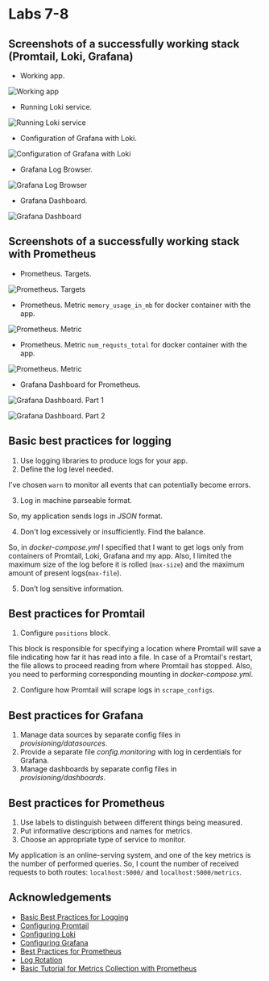# Labs 7-8

## Screenshots of a successfully working stack (Promtail, Loki, Grafana)

- Working app.

![Working app](https://i.ibb.co/SBbmnsM/Screenshot-2021-09-13-at-00-52-28.png)

- Running Loki service.

![Running Loki service](https://i.ibb.co/NTpmjj2/Screenshot-2021-09-13-at-00-58-47.png)

- Configuration of Grafana with Loki.

![Configuration of Grafana with Loki](https://i.ibb.co/dfDzcj7/Screenshot-2021-09-13-at-00-54-27.png)

- Grafana Log Browser.

![Grafana Log Browser](https://i.ibb.co/Dbm4Jq4/Screenshot-2021-09-13-at-00-55-20.png)

- Grafana Dashboard.

![Grafana Dashboard](https://i.ibb.co/wyXWzVb/Screenshot-2021-09-13-at-00-57-47.png)

## Screenshots of a successfully working stack with Prometheus

- Prometheus. Targets.

![Prometheus. Targets](https://i.ibb.co/Ptk0nVS/Screenshot-2021-09-13-at-20-05-17.png)

- Prometheus. Metric ```memory_usage_in_mb``` for docker container with the app.

![Prometheus. Metric](https://i.ibb.co/PtgDLMt/Screenshot-2021-09-13-at-20-07-37.png)

- Prometheus. Metric ```num_requsts_total``` for docker container with the app.

![Prometheus. Metric](https://i.ibb.co/YdcT51y/Screenshot-2021-09-13-at-20-07-12.png)

- Grafana Dashboard for Prometheus.

![Grafana Dashboard. Part 1](https://i.ibb.co/NLL4FfK/Screenshot-2021-09-13-at-20-08-03.png)

![Grafana Dashboard. Part 2](https://i.ibb.co/1b97PdD/Screenshot-2021-09-13-at-20-08-21.png)

## Basic best practices for logging

1. Use logging libraries to produce logs for your app.
2. Define the log level needed. 

I've chosen ```warn``` to monitor all events that can potentially become errors.

3. Log in machine parseable format.

So, my application sends logs in *JSON* format.

4. Don't log excessively or insufficiently. Find the balance.

So, in *docker-compose.yml* I specified that I want to get logs only from containers of Promtail, Loki, Grafana and my app. Also, I limited the maximum size of the log before it is rolled (```max-size```) and the maximum amount of present logs(```max-file```).

5. Don’t log sensitive information.

## Best practices for Promtail

1. Configure ```positions``` block.

This block is responsible for specifying a location where Promtail will save a file indicating how far it has read into a file. In case of a Promtail's restart, the file allows to proceed reading from where Promtail has stopped. Also, you need to performing corresponding mounting in *docker-compose.yml*. 

2. Configure how Promtail will scrape logs in ```scrape_configs```.

## Best practices for Grafana

1. Manage data sources by separate config files in *provisioning/datasources*.
2. Provide a separate file *config.monitoring* with log in cerdentials for Grafana.
3. Manage dashboards by separate config files in *provisioning/dashboards*.

## Best practices for Prometheus

1. Use labels to distinguish between different things being measured. 
2. Put informative descriptions and names for metrics.
3. Choose an appropriate type of service to monitor. 

My application is an online-serving system, and one of the key metrics is the number of performed queries. So, I count the number of received requests to both routes: ```localhost:5000/``` and ```localhost:5000/metrics```.

## Acknowledgements

- [Basic Best Practices for Logging](https://www.scalyr.com/blog/the-10-commandments-of-logging/)
- [Configuring Promtail](https://grafana.com/docs/loki/latest/clients/promtail/configuration/)
- [Configuring Loki](https://grafana.com/docs/loki/latest/configuration/)
- [Configuring Grafana](https://grafana.com/docs/grafana/latest/administration/provisioning/)
- [Best Practices for Prometheus](https://prometheus.io/docs/practices/naming/)
- [Log Rotation](https://www.netiq.com/documentation/advanced-authentication-63/tenant-administrator-guide/data/t4bpzin675y8.html)
- [Basic Tutorial for Metrics Collection with Prometheus](https://sciencegateways.org/-/tech-blog-collecting-docker-metrics-using-python-and-prometheus)